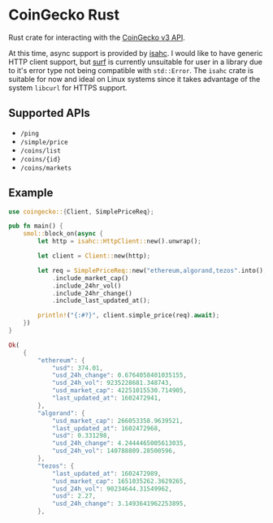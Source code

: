 
# CoinGecko Rust

Rust crate for interacting with the [CoinGecko v3 API](https://www.coingecko.com/en/api).

At this time, async support is provided by [isahc](https://lib.rs/crates/isahc). I would like to have generic HTTP client support, but [surf](https://lib.rs/crates/surf) is currently unsuitable for user in a library due to it's error type not being compatible with `std::Error`. The `isahc` crate is suitable for now and ideal on Linux systems since it takes advantage of the system `libcurl` for HTTPS support.

## Supported APIs

- `/ping`
- `/simple/price`
- `/coins/list`
- `/coins/{id}`
- `/coins/markets`

## Example

```rust
use coingecko::{Client, SimplePriceReq};

pub fn main() {
    smol::block_on(async {
        let http = isahc::HttpClient::new().unwrap();

        let client = Client::new(http);

        let req = SimplePriceReq::new("ethereum,algorand,tezos".into(), "usd".into())
            .include_market_cap()
            .include_24hr_vol()
            .include_24hr_change()
            .include_last_updated_at();

        println!("{:#?}", client.simple_price(req).await);
    })
}
```

```rust
Ok(
    {
        "ethereum": {
            "usd": 374.01,
            "usd_24h_change": 0.6764058401035155,
            "usd_24h_vol": 9235228681.348743,
            "usd_market_cap": 42251015530.714905,
            "last_updated_at": 1602472941,
        },
        "algorand": {
            "usd_market_cap": 266053358.9639521,
            "last_updated_at": 1602472968,
            "usd": 0.331298,
            "usd_24h_change": 4.2444465005613035,
            "usd_24h_vol": 140788809.28500596,
        },
        "tezos": {
            "last_updated_at": 1602472989,
            "usd_market_cap": 1651035262.3629265,
            "usd_24h_vol": 90234644.31549962,
            "usd": 2.27,
            "usd_24h_change": 3.1493641962253895,
        },